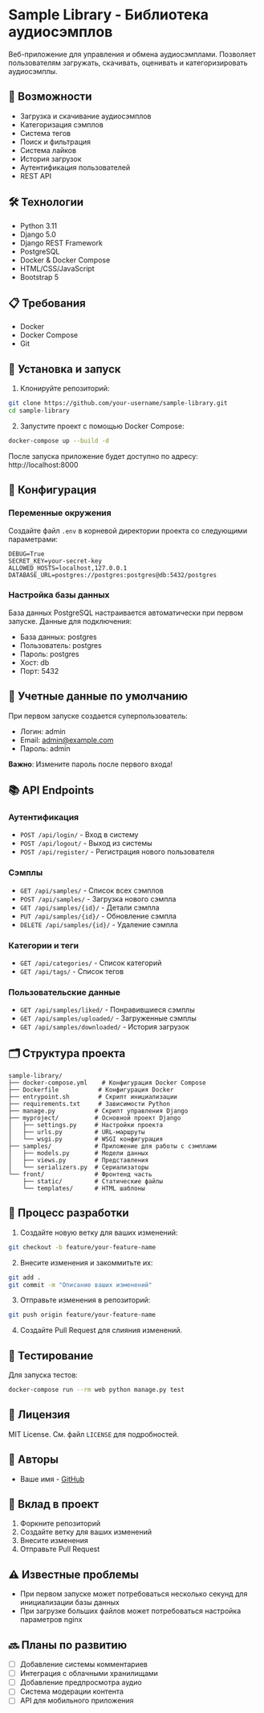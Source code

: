 # Sample Library - Библиотека аудиосэмплов

Веб-приложение для управления и обмена аудиосэмплами. Позволяет пользователям загружать, скачивать, оценивать и категоризировать аудиосэмплы.

## 🚀 Возможности

- Загрузка и скачивание аудиосэмплов
- Категоризация сэмплов
- Система тегов
- Поиск и фильтрация
- Система лайков
- История загрузок
- Аутентификация пользователей
- REST API

## 🛠 Технологии

- Python 3.11
- Django 5.0
- Django REST Framework
- PostgreSQL
- Docker & Docker Compose
- HTML/CSS/JavaScript
- Bootstrap 5

## 📋 Требования

- Docker
- Docker Compose
- Git

## 🚀 Установка и запуск

1. Клонируйте репозиторий:
```bash
git clone https://github.com/your-username/sample-library.git
cd sample-library
```

2. Запустите проект с помощью Docker Compose:
```bash
docker-compose up --build -d
```

После запуска приложение будет доступно по адресу: http://localhost:8000

## 🔧 Конфигурация

### Переменные окружения

Создайте файл `.env` в корневой директории проекта со следующими параметрами:

```env
DEBUG=True
SECRET_KEY=your-secret-key
ALLOWED_HOSTS=localhost,127.0.0.1
DATABASE_URL=postgres://postgres:postgres@db:5432/postgres
```

### Настройка базы данных

База данных PostgreSQL настраивается автоматически при первом запуске. Данные для подключения:
- База данных: postgres
- Пользователь: postgres
- Пароль: postgres
- Хост: db
- Порт: 5432

## 👤 Учетные данные по умолчанию

При первом запуске создается суперпользователь:
- Логин: admin
- Email: admin@example.com
- Пароль: admin

**Важно**: Измените пароль после первого входа!

## 📚 API Endpoints

### Аутентификация
- `POST /api/login/` - Вход в систему
- `POST /api/logout/` - Выход из системы
- `POST /api/register/` - Регистрация нового пользователя

### Сэмплы
- `GET /api/samples/` - Список всех сэмплов
- `POST /api/samples/` - Загрузка нового сэмпла
- `GET /api/samples/{id}/` - Детали сэмпла
- `PUT /api/samples/{id}/` - Обновление сэмпла
- `DELETE /api/samples/{id}/` - Удаление сэмпла

### Категории и теги
- `GET /api/categories/` - Список категорий
- `GET /api/tags/` - Список тегов

### Пользовательские данные
- `GET /api/samples/liked/` - Понравившиеся сэмплы
- `GET /api/samples/uploaded/` - Загруженные сэмплы
- `GET /api/samples/downloaded/` - История загрузок

## 🗂 Структура проекта

```
sample-library/
├── docker-compose.yml    # Конфигурация Docker Compose
├── Dockerfile           # Конфигурация Docker
├── entrypoint.sh        # Скрипт инициализации
├── requirements.txt     # Зависимости Python
├── manage.py           # Скрипт управления Django
├── myproject/          # Основной проект Django
│   ├── settings.py     # Настройки проекта
│   ├── urls.py         # URL-маршруты
│   └── wsgi.py         # WSGI конфигурация
├── samples/            # Приложение для работы с сэмплами
│   ├── models.py       # Модели данных
│   ├── views.py        # Представления
│   └── serializers.py  # Сериализаторы
└── front/              # Фронтенд часть
    ├── static/         # Статические файлы
    └── templates/      # HTML шаблоны
```

## 🔄 Процесс разработки

1. Создайте новую ветку для ваших изменений:
```bash
git checkout -b feature/your-feature-name
```

2. Внесите изменения и закоммитьте их:
```bash
git add .
git commit -m "Описание ваших изменений"
```

3. Отправьте изменения в репозиторий:
```bash
git push origin feature/your-feature-name
```

4. Создайте Pull Request для слияния изменений.

## 🧪 Тестирование

Для запуска тестов:
```bash
docker-compose run --rm web python manage.py test
```

## 📝 Лицензия

MIT License. См. файл `LICENSE` для подробностей.

## 👥 Авторы

- Ваше имя - [GitHub](https://github.com/your-username)

## 🤝 Вклад в проект

1. Форкните репозиторий
2. Создайте ветку для ваших изменений
3. Внесите изменения
4. Отправьте Pull Request

## ⚠️ Известные проблемы

- При первом запуске может потребоваться несколько секунд для инициализации базы данных
- При загрузке больших файлов может потребоваться настройка параметров nginx

## 🔜 Планы по развитию

- [ ] Добавление системы комментариев
- [ ] Интеграция с облачными хранилищами
- [ ] Добавление предпросмотра аудио
- [ ] Система модерации контента
- [ ] API для мобильного приложения 